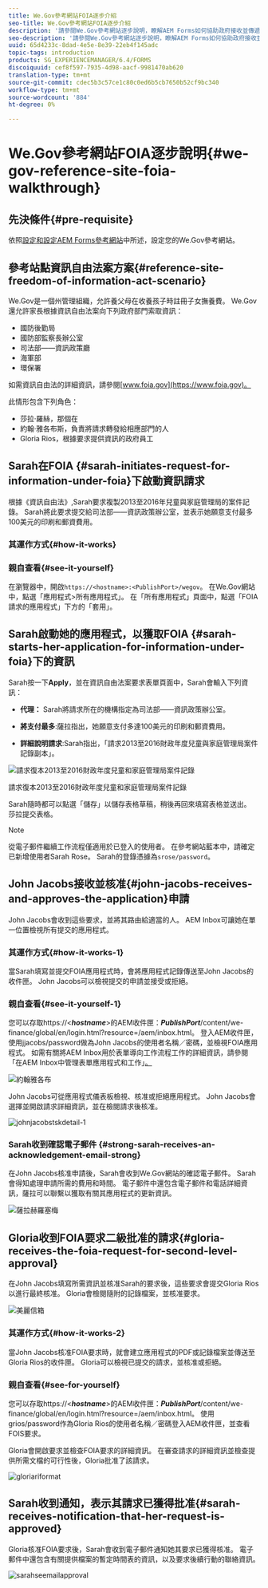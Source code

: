 ```yaml
---
title: We.Gov參考網站FOIA逐步介紹
seo-title: We.Gov參考網站FOIA逐步介紹
description: '請參閱We.Gov參考網站逐步說明，瞭解AEM Forms如何協助政府接收並傳遞個人根據資訊自由法要求的資訊。 '
seo-description: '請參閱We.Gov參考網站逐步說明，瞭解AEM Forms如何協助政府接收並傳遞個人根據資訊自由法要求的資訊。 '
uuid: 65d4233c-8dad-4e5e-8e39-22eb4f145adc
topic-tags: introduction
products: SG_EXPERIENCEMANAGER/6.4/FORMS
discoiquuid: cef8f597-7935-4d98-aacf-9981470ab620
translation-type: tm+mt
source-git-commit: cdec5b3c57ce1c80c0ed6b5cb7650b52cf9bc340
workflow-type: tm+mt
source-wordcount: '884'
ht-degree: 0%

---
```



# We.Gov參考網站FOIA逐步說明{#we-gov-reference-site-foia-walkthrough}

## 先決條件{#pre-requisite}

依照[設定和設定AEM Forms參考網站](/help/forms/using/setup-reference-sites.md)中所述，設定您的We.Gov參考網站。

## 參考站點資訊自由法案方案{#reference-site-freedom-of-information-act-scenario}

We.Gov是一個州管理組織，允許養父母在收養孩子時註冊子女撫養費。 We.Gov還允許家長根據資訊自由法案向下列政府部門索取資訊：

* 國防後勤局
* 國防部監察長辦公室
* 司法部——資訊政策廳
* 海軍部
* 環保署

如需資訊自由法的詳細資訊，請參閱[www.foia.gov](https://www.foia.gov)。

此情形包含下列角色：

* 莎拉·羅絲，那個在
* 約翰·雅各布斯，負責將請求轉發給相應部門的人
* Gloria Rios，根據要求提供資訊的政府員工

## Sarah在FOIA {#sarah-initiates-request-for-information-under-foia}下啟動資訊請求

根據《資訊自由法》,Sarah要求複製2013至2016年兒童與家庭管理局的案件記錄。 Sarah將此要求提交給司法部——資訊政策辦公室，並表示她願意支付最多100美元的印刷和郵資費用。

### 其運作方式{#how-it-works}

### 親自查看{#see-it-yourself}

在瀏覽器中，開啟`https://<hostname>:<PublishPort>/wegov`。 在We.Gov網站中，點選「應用程式>所有應用程式」。 在「所有應用程式」頁面中，點選「FOIA請求的應用程式」下方的「套用」。

## Sarah啟動她的應用程式，以獲取FOIA {#sarah-starts-her-application-for-information-under-foia}下的資訊

Sarah按一下&#x200B;**Apply**，並在資訊自由法案要求表單頁面中，Sarah會輸入下列資訊：

* **代理：** Sarah將請求所在的機構指定為司法部——資訊政策辦公室。

* **將支付最多**:薩拉指出，她願意支付多達100美元的印刷和郵資費用。
* **詳細說明請求**:Sarah指出，「請求2013至2016財政年度兒童與家庭管理局案件記錄副本」。

![請求復本2013至2016財政年度兒童和家庭管理局案件記錄](assets/sarahfiosform.png)

請求復本2013至2016財政年度兒童和家庭管理局案件記錄

Sarah隨時都可以點選「儲存」以儲存表格草稿，稍後再回來填寫表格並送出。 莎拉提交表格。

>[!NOTE]
>
>從電子郵件繼續工作流程僅適用於已登入的使用者。 在參考網站藍本中，請確定已新增使用者Sarah Rose。 Sarah的登錄憑據為`srose/password`。

## John Jacobs接收並核准{#john-jacobs-receives-and-approves-the-application}申請

John Jacobs會收到這些要求，並將其路由給適當的人。 AEM Inbox可讓她在單一位置檢視所有提交的應用程式。

### 其運作方式{#how-it-works-1}

當Sarah填寫並提交FOIA應用程式時，會將應用程式記錄傳送至John Jacobs的收件匣。 John Jacobs可以檢視提交的申請並接受或拒絕。

### 親自查看{#see-it-yourself-1}

您可以存取https://&lt;***hostname***>的AEM收件匣：***PublishPort***/content/we-finance/global/en/login.html?resource=/aem/inbox.html。 登入AEM收件匣，使用jjacobs/password做為John Jacobs的使用者名稱／密碼，並檢視FOIA應用程式。 如需有關將AEM Inbox用於表單導向工作流程工作的詳細資訊，請參閱「在AEM Inbox中管理表單應用程式和工作」[。](/help/forms/using/manage-applications-inbox.md)

![約翰雅各布](assets/johnjacobs.png)

John Jacobs可從應用程式儀表板檢視、核准或拒絕應用程式。 John Jacobs會選擇並開啟請求詳細資訊，並在檢閱請求後核准。

![johnjacobstskdetail-1](assets/johnjacobstaskdetail-1.png)

### <strong>Sarah收到確認電子郵件</strong> {#strong-sarah-receives-an-acknowledgement-email-strong}

在John Jacobs核准申請後，Sarah會收到We.Gov網站的確認電子郵件。 Sarah會得知處理申請所需的費用和時間。 電子郵件中還包含電子郵件和電話詳細資訊，薩拉可以聯繫以獲取有關其應用程式的更新資訊。

![薩拉赫羅塞梅](assets/sarahroseemail.png)

## Gloria收到FOIA要求二級批准的請求{#gloria-receives-the-foia-request-for-second-level-approval}

在John Jacobs填寫所需資訊並核准Sarah的要求後，這些要求會提交Gloria Rios以進行最終核准。 Gloria會檢閱隨附的記錄檔案，並核准要求。

![美麗信箱](assets/gloriariosinbox.png)

### 其運作方式{#how-it-works-2}

當John Jacobs核准FOIA要求時，就會建立應用程式的PDF或記錄檔案並傳送至Gloria Rios的收件匣。 Gloria可以檢視已提交的請求，並核准或拒絕。

### 親自查看{#see-for-yourself}

您可以存取https://&lt;***hostname***>的AEM收件匣：***PublishPort***/content/we-finance/global/en/login.html?resource=/aem/inbox.html。 使用grios/password作為Gloria Rios的使用者名稱／密碼登入AEM收件匣，並查看FOIS要求。

Gloria會開啟要求並檢查FOIA要求的詳細資訊。 在審查請求的詳細資訊並檢查提供所需文檔的可行性後，Gloria批准了該請求。

![gloriariformat](assets/gloriariosapproves.png)

## Sarah收到通知，表示其請求已獲得批准{#sarah-receives-notification-that-her-request-is-approved}

Gloria核准FOIA要求後，Sarah會收到電子郵件通知她其要求已獲得核准。 電子郵件中還包含有關提供檔案的暫定時間表的資訊，以及要求後續行動的聯絡資訊。

![sarahseemailapproval](assets/sarahroseemailapproval.png)

